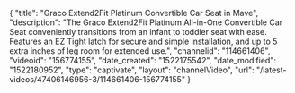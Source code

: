 {
    "title": "Graco Extend2Fit Platinum Convertible Car Seat in Mave",
    "description": "The Graco Extend2Fit Platinum All-in-One Convertible Car Seat conveniently transitions from an infant to toddler seat with ease. Features an EZ Tight latch for secure and simple installation, and up to 5 extra inches of leg room for extended use.",
    "channelid": "114661406",
    "videoid": "156774155",
    "date_created": "1522175542",
    "date_modified": "1522180952",
    "type": "captivate",
    "layout": "channelVideo",
    "url": "\/latest-videos\/47406146956-3\/114661406-156774155"
}